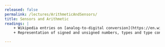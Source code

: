 ```yaml
---
released: false
permalink: /lectures/ArithmeticAndSensors/
title: Sensors and Arithmetic
readings: |
    + Wikipedia entries on [analog-to-digital conversion](https://en.wikipedia.org/wiki/Analog-to-digital_converter) and [pulse width modulation](https://en.wikipedia.org/wiki/Pulse-width_modulation).
    + Representation of signed and unsigned numbers, types and type conversion.

---
```




